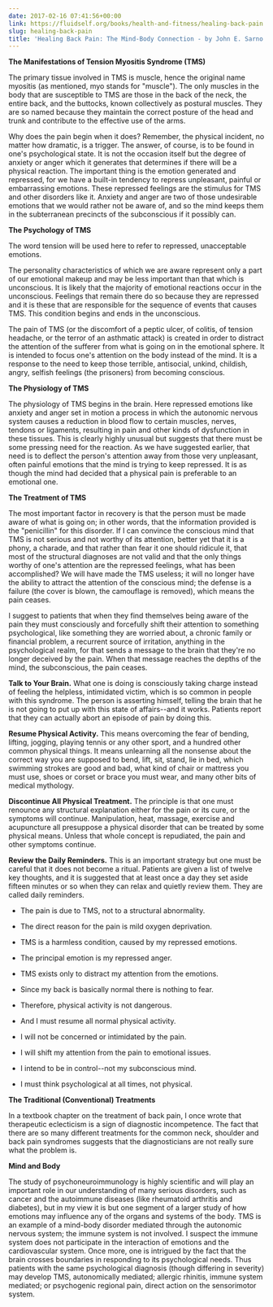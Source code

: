 ```yaml
---
date: 2017-02-16 07:41:56+00:00
link: https://fluidself.org/books/health-and-fitness/healing-back-pain
slug: healing-back-pain
title: 'Healing Back Pain: The Mind-Body Connection - by John E. Sarno'
---
```


**The Manifestations of Tension Myositis Syndrome (TMS)**

The primary tissue involved in TMS is muscle, hence the original name myositis (as mentioned, myo stands for "muscle"). The only muscles in the body that are susceptible to TMS are those in the back of the neck, the entire back, and the buttocks, known collectively as postural muscles. They are so named because they maintain the correct posture of the head and trunk and contribute to the effective use of the arms.

Why does the pain begin when it does? Remember, the physical incident, no matter how dramatic, is a trigger. The answer, of course, is to be found in one's psychological state. It is not the occasion itself but the degree of anxiety or anger which it generates that determines if there will be a physical reaction. The important thing is the emotion generated and repressed, for we have a built-in tendency to repress unpleasant, painful or embarrassing emotions. These repressed feelings are the stimulus for TMS and other disorders like it. Anxiety and anger are two of those undesirable emotions that we would rather not be aware of, and so the mind keeps them in the subterranean precincts of the subconscious if it possibly can.

**The Psychology of TMS**

The word tension will be used here to refer to repressed, unacceptable emotions.

The personality characteristics of which we are aware represent only a part of our emotional makeup and may be less important than that which is unconscious. It is likely that the majority of emotional reactions occur in the unconscious. Feelings that remain there do so because they are repressed and it is these that are responsible for the sequence of events that causes TMS. This condition begins and ends in the unconscious.

The pain of TMS (or the discomfort of a peptic ulcer, of colitis, of tension headache, or the terror of an asthmatic attack) is created in order to distract the attention of the sufferer from what is going on in the emotional sphere. It is intended to focus one's attention on the body instead of the mind. It is a response to the need to keep those terrible, antisocial, unkind, childish, angry, selfish feelings (the prisoners) from becoming conscious.

**The Physiology of TMS**

The physiology of TMS begins in the brain. Here repressed emotions like anxiety and anger set in motion a process in which the autonomic nervous system causes a reduction in blood flow to certain muscles, nerves, tendons or ligaments, resulting in pain and other kinds of dysfunction in these tissues. This is clearly highly unusual but suggests that there must be some pressing need for the reaction. As we have suggested earlier, that need is to deflect the person's attention away from those very unpleasant, often painful emotions that the mind is trying to keep repressed. It is as though the mind had decided that a physical pain is preferable to an emotional one.

**The Treatment of TMS**

The most important factor in recovery is that the person must be made aware of what is going on; in other words, that the information provided is the "penicillin" for this disorder. If I can convince the conscious mind that TMS is not serious and not worthy of its attention, better yet that it is a phony, a charade, and that rather than fear it one should ridicule it, that most of the structural diagnoses are not valid and that the only things worthy of one's attention are the repressed feelings, what has been accomplished? We will have made the TMS useless; it will no longer have the ability to attract the attention of the conscious mind; the defense is a failure (the cover is blown, the camouflage is removed), which means the pain ceases.

I suggest to patients that when they find themselves being aware of the pain they must consciously and forcefully shift their attention to something psychological, like something they are worried about, a chronic family or financial problem, a recurrent source of irritation, anything in the psychological realm, for that sends a message to the brain that they're no longer deceived by the pain. When that message reaches the depths of the mind, the subconscious, the pain ceases.

**Talk to Your Brain.** What one is doing is consciously taking charge instead of feeling the helpless, intimidated victim, which is so common in people with this syndrome. The person is asserting himself, telling the brain that he is not going to put up with this state of affairs--and it works. Patients report that they can actually abort an episode of pain by doing this.

**Resume Physical Activity.** This means overcoming the fear of bending, lifting, jogging, playing tennis or any other sport, and a hundred other common physical things. It means unlearning all the nonsense about the correct way you are supposed to bend, lift, sit, stand, lie in bed, which swimming strokes are good and bad, what kind of chair or mattress you must use, shoes or corset or brace you must wear, and many other bits of medical mythology.

**Discontinue All Physical Treatment.** The principle is that one must renounce any structural explanation either for the pain or its cure, or the symptoms will continue. Manipulation, heat, massage, exercise and acupuncture all presuppose a physical disorder that can be treated by some physical means. Unless that whole concept is repudiated, the pain and other symptoms continue.

**Review the Daily Reminders.** This is an important strategy but one must be careful that it does not become a ritual. Patients are given a list of twelve key thoughts, and it is suggested that at least once a day they set aside fifteen minutes or so when they can relax and quietly review them. They are called daily reminders.

- The pain is due to TMS, not to a structural abnormality.

- The direct reason for the pain is mild oxygen deprivation.

- TMS is a harmless condition, caused by my repressed emotions.

- The principal emotion is my repressed anger.

- TMS exists only to distract my attention from the emotions.

- Since my back is basically normal there is nothing to fear.

- Therefore, physical activity is not dangerous.

- And I must resume all normal physical activity.

- I will not be concerned or intimidated by the pain.

- I will shift my attention from the pain to emotional issues.

- I intend to be in control--not my subconscious mind.

- I must think psychological at all times, not physical.

**The Traditional (Conventional) Treatments**

In a textbook chapter on the treatment of back pain, I once wrote that therapeutic eclecticism is a sign of diagnostic incompetence. The fact that there are so many different treatments for the common neck, shoulder and back pain syndromes suggests that the diagnosticians are not really sure what the problem is.

**Mind and Body**

The study of psychoneuroimmunology is highly scientific and will play an important role in our understanding of many serious disorders, such as cancer and the autoimmune diseases (like rheumatoid arthritis and diabetes), but in my view it is but one segment of a larger study of how emotions may influence any of the organs and systems of the body. TMS is an example of a mind-body disorder mediated through the autonomic nervous system; the immune system is not involved. I suspect the immune system does not participate in the interaction of emotions and the cardiovascular system. Once more, one is intrigued by the fact that the brain crosses boundaries in responding to its psychological needs. Thus patients with the same psychological diagnosis (though differing in severity) may develop TMS, autonomically mediated; allergic rhinitis, immune system mediated; or psychogenic regional pain, direct action on the sensorimotor system.
